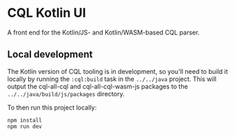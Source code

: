 # CQL Kotlin UI

A front end for the Kotlin/JS- and Kotlin/WASM-based CQL parser.

## Local development

The Kotlin version of CQL tooling is in development, so you'll need to build it locally by running the `:cql:build` task in
the `../../java` project. This will output the cql-all-cql and cql-all-cql-wasm-js packages to the
`../../java/build/js/packages` directory.

To then run this project locally:

    npm install
    npm run dev
